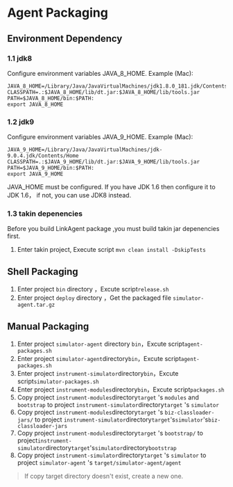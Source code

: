 # Agent Packaging

## Environment Dependency

### 1.1 jdk8

Configure environment variables JAVA_8_HOME.
Example (Mac):
```
JAVA_8_HOME=/Library/Java/JavaVirtualMachines/jdk1.8.0_181.jdk/Contents/Home
CLASSPATH=.:$JAVA_8_HOME/lib/dt.jar:$JAVA_8_HOME/lib/tools.jar
PATH=$JAVA_8_HOME/bin:$PATH:
export JAVA_8_HOME
```

### 1.2 jdk9

Configure environment variables JAVA_9_HOME.
Example (Mac):
```aidl
JAVA_9_HOME=/Library/Java/JavaVirtualMachines/jdk-9.0.4.jdk/Contents/Home
CLASSPATH=.:$JAVA_9_HOME/lib/dt.jar:$JAVA_9_HOME/lib/tools.jar
PATH=$JAVA_9_HOME/bin:$PATH:
export JAVA_9_HOME
```

JAVA_HOME must be configured. If you have JDK 1.6 then configure it to JDK 1.6， if not, you can use JDK8 instead.

### 1.3 takin depenencies
Before you build LinkAgent package ,you must build takin jar depenencies first.
1. Enter takin project, Execute script `mvn clean install -DskipTests`


## Shell Packaging

1. Enter project `bin` directory ，Excute script`release.sh`
2. Enter project `deploy` directory ，Get the packaged file `simulator-agent.tar.gz`


## Manual Packaging

1. Enter project `simulator-agent` directory `bin`，Excute script`agent-packages.sh`
2. Enter project  `simulator-agent`directory`bin`，Excute script`agent-packages.sh`
3. Enter project  `instrument-simulator`directory`bin`，Excute script`simulator-packages.sh`
4. Enter project  `instrument-modules`directory`bin`，Excute script`packages.sh`
5. Copy project `instrument-modules`directory`target` 's `modules` and `bootstrap` to project `instrument-simulator`directory`target` 's `simulator`
6. Copy project `instrument-modules`directory`target` 's `biz-classloader-jars/` to project `instrument-simulator`directory`target`'s`simulator`'s`biz-classloader-jars`
7. Copy project `instrument-modules`directory`target` 's `bootstrap/` to project`instrument-simulator`directory`target`'s`simulator`directory`bootstrap`
8. Copy project `instrument-simulator`directory`target` 's `simulator` to project `simulator-agent` 's `target/simulator-agent/agent`

> If copy target directory doesn't exist, create a new one.



